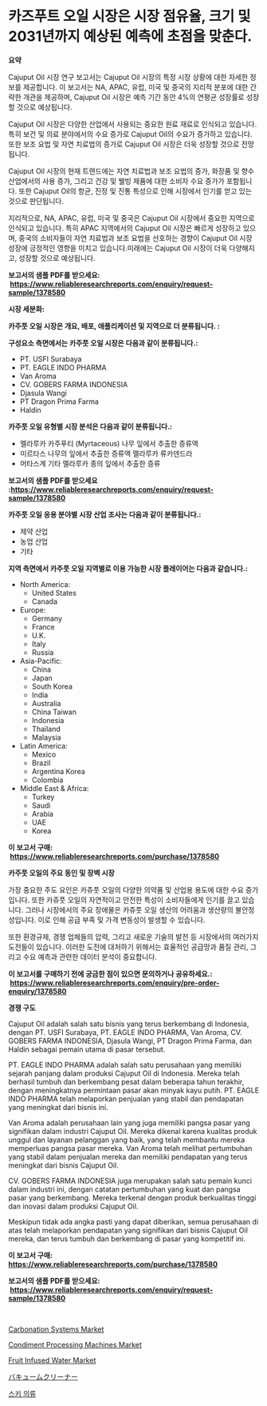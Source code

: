 <p><h1>카즈푸트 오일 시장은 시장 점유율, 크기 및 2031년까지 예상된 예측에 초점을 맞춘다.</h1></p><p><strong>요약</strong></p>
<p><p>Cajuput Oil 시장 연구 보고서는 Cajuput Oil 시장의 특정 시장 상황에 대한 자세한 정보를 제공합니다. 이 보고서는 NA, APAC, 유럽, 미국 및 중국의 지리적 분포에 대한 간략한 개관을 제공하며, Cajuput Oil 시장은 예측 기간 동안 4%의 연평균 성장률로 성장할 것으로 예상됩니다.</p><p>Cajuput Oil 시장은 다양한 산업에서 사용되는 중요한 원료 재료로 인식되고 있습니다. 특히 보건 및 의료 분야에서의 수요 증가로 Cajuput Oil의 수요가 증가하고 있습니다. 또한 보조 요법 및 자연 치료법의 증가로 Cajuput Oil 시장은 더욱 성장할 것으로 전망됩니다.</p><p>Cajuput Oil 시장의 현재 트렌드에는 자연 치료법과 보조 요법의 증가, 화장품 및 향수 산업에서의 사용 증가, 그리고 건강 및 웰빙 제품에 대한 소비자 수요 증가가 포함됩니다. 또한 Cajuput Oil의 항균, 진정 및 진통 특성으로 인해 시장에서 인기를 얻고 있는 것으로 판단됩니다.</p><p>지리적으로, NA, APAC, 유럽, 미국 및 중국은 Cajuput Oil 시장에서 중요한 지역으로 인식되고 있습니다. 특히 APAC 지역에서의 Cajuput Oil 시장은 빠르게 성장하고 있으며, 중국의 소비자들이 자연 치료법과 보조 요법을 선호하는 경향이 Cajuput Oil 시장 성장에 긍정적인 영향을 미치고 있습니다.미래에는 Cajuput Oil 시장이 더욱 다양해지고, 성장할 것으로 예상됩니다.</p></p>
<p><strong>보고서의 샘플 PDF를 받으세요: &nbsp;<a href="https://www.reliableresearchreports.com/enquiry/request-sample/1378580">https://www.reliableresearchreports.com/enquiry/request-sample/1378580</a></strong></p>
<p><strong>시장 세분화:</strong></p>
<p><strong> 카주풋 오일 시장은 개요, 배포, 애플리케이션 및 지역으로 더 분류됩니다. :</strong></p>
<p><strong>구성요소 측면에서는 카주풋 오일 시장은 다음과 같이 분류됩니다.:</strong></p>
<p><ul><li>PT. USFI Surabaya</li><li>PT. EAGLE INDO PHARMA</li><li>Van Aroma</li><li>CV. GOBERS FARMA INDONESIA</li><li>Djasula Wangi</li><li>PT Dragon Prima Farma</li><li>Haldin</li></ul></p>
<p><strong> 카주풋 오일 유형별 시장 분석은 다음과 같이 분류됩니다.:</strong></p>
<p><ul><li>멜라루카 카주푸티 (Myrtaceous) 나무 잎에서 추출한 증류액</li><li>미르타스 나무의 잎에서 추출한 증류액 멜라루카 류카덴드라</li><li>머타스계 기타 멜라루카 종의 잎에서 추출한 증류</li></ul></p>
<p><strong>보고서의 샘플 PDF를 받으세요 :<a href="https://www.reliableresearchreports.com/enquiry/request-sample/1378580">https://www.reliableresearchreports.com/enquiry/request-sample/1378580</a></strong></p>
<p><strong> 카주풋 오일 응용 분야별 시장 산업 조사는 다음과 같이 분류됩니다.:</strong></p>
<p><ul><li>제약 산업</li><li>농업 산업</li><li>기타</li></ul></p>
<p><strong>지역 측면에서 카주풋 오일 지역별로 이용 가능한 시장 플레이어는 다음과 같습니다.:</strong></p>
<p><ul>
    <li>
        North America:
        <ul>
            <li>United States</li>
            <li>Canada</li>
        </ul>
    </li>
    <li>
        Europe:
        <ul>
            <li>Germany</li>
            <li>France</li>
            <li>U.K.</li>
            <li>Italy</li>
            <li>Russia</li>
        </ul>
    </li>
    <li>
        Asia-Pacific:
        <ul>
            <li>China</li>
            <li>Japan</li>
            <li>South Korea</li>
            <li>India</li>
            <li>Australia</li>
            <li>China Taiwan</li>
            <li>Indonesia</li>
            <li>Thailand</li>
            <li>Malaysia</li>
        </ul>
    </li>
    <li>
        Latin America:
        <ul>
            <li>Mexico</li>
            <li>Brazil</li>
            <li>Argentina Korea</li>
            <li>Colombia</li>
        </ul>
    </li>
    <li>
        Middle East & Africa:
        <ul>
            <li>Turkey</li>
            <li>Saudi</li>
            <li>Arabia</li>
            <li>UAE</li>
            <li>Korea</li>
        </ul>
    </li>
    </ul></p>
<p><strong>이 보고서 구매: &nbsp;<a href="https://www.reliableresearchreports.com/purchase/1378580">https://www.reliableresearchreports.com/purchase/1378580</a></strong></p>
<p><strong>카주풋 오일의 주요 동인 및 장벽 시장</strong></p>
<p><p>가장 중요한 주도 요인은 카쥬풋 오일의 다양한 의약품 및 산업용 용도에 대한 수요 증가입니다. 또한 카쥬풋 오일의 자연적이고 안전한 특성이 소비자들에게 인기를 끌고 있습니다. 그러나 시장에서의 주요 장애물은 카쥬풋 오일 생산의 어려움과 생산량의 불안정성입니다. 이로 인해 공급 부족 및 가격 변동성이 발생할 수 있습니다.</p><p>또한 환경규제, 경쟁 업체들의 압력, 그리고 새로운 기술의 발전 등 시장에서의 여러가지 도전들이 있습니다. 이러한 도전에 대처하기 위해서는 효율적인 공급망과 품질 관리, 그리고 수요 예측과 관련한 데이터 분석이 중요합니다.</p></p>
<p><strong>이 보고서를 구매하기 전에 궁금한 점이 있으면 문의하거나 공유하세요.: &nbsp;<a href="https://www.reliableresearchreports.com/enquiry/pre-order-enquiry/1378580">https://www.reliableresearchreports.com/enquiry/pre-order-enquiry/1378580</a></strong></p>
<p><strong>경쟁 구도</strong></p>
<p><p>Cajuput Oil adalah salah satu bisnis yang terus berkembang di Indonesia, dengan PT. USFI Surabaya, PT. EAGLE INDO PHARMA, Van Aroma, CV. GOBERS FARMA INDONESIA, Djasula Wangi, PT Dragon Prima Farma, dan Haldin sebagai pemain utama di pasar tersebut.</p><p>PT. EAGLE INDO PHARMA adalah salah satu perusahaan yang memiliki sejarah panjang dalam produksi Cajuput Oil di Indonesia. Mereka telah berhasil tumbuh dan berkembang pesat dalam beberapa tahun terakhir, dengan meningkatnya permintaan pasar akan minyak kayu putih. PT. EAGLE INDO PHARMA telah melaporkan penjualan yang stabil dan pendapatan yang meningkat dari bisnis ini.</p><p>Van Aroma adalah perusahaan lain yang juga memiliki pangsa pasar yang signifikan dalam industri Cajuput Oil. Mereka dikenal karena kualitas produk unggul dan layanan pelanggan yang baik, yang telah membantu mereka memperluas pangsa pasar mereka. Van Aroma telah melihat pertumbuhan yang stabil dalam penjualan mereka dan memiliki pendapatan yang terus meningkat dari bisnis Cajuput Oil.</p><p>CV. GOBERS FARMA INDONESIA juga merupakan salah satu pemain kunci dalam industri ini, dengan catatan pertumbuhan yang kuat dan pangsa pasar yang berkembang. Mereka terkenal dengan produk berkualitas tinggi dan inovasi dalam produksi Cajuput Oil.</p><p>Meskipun tidak ada angka pasti yang dapat diberikan, semua perusahaan di atas telah melaporkan pendapatan yang signifikan dari bisnis Cajuput Oil mereka, dan terus tumbuh dan berkembang di pasar yang kompetitif ini.</p></p>
<p><strong>이 보고서 구매: &nbsp; <a href="https://www.reliableresearchreports.com/purchase/1378580">https://www.reliableresearchreports.com/purchase/1378580</a></strong></p>
<p><strong>보고서의 샘플 PDF를 받으세요: &nbsp;<a href="https://www.reliableresearchreports.com/enquiry/request-sample/1378580">https://www.reliableresearchreports.com/enquiry/request-sample/1378580</a></strong><strong></strong></p>
<p>&nbsp;</p>
<p><p><a href="https://issuu.com/reportprime-2/docs/carbonation-systems-market-size-2030.pptx">Carbonation Systems Market</a></p><p><a href="https://issuu.com/reportprime-2/docs/condiment-processing-machines-market-size-2030.ppt">Condiment Processing Machines Market</a></p><p><a href="https://view.publitas.com/reportprime-1/fruit-infused-water-market-growth-market-trends-covid-19-impact-and-forecasts-for-period-from-2024-2031/">Fruit Infused Water Market</a></p><p><a href="https://medium.com/@grarrity46/%E6%8E%83%E9%99%A4%E6%A9%9F%E5%B8%82%E5%A0%B4%E3%81%AE%E8%A6%8F%E6%A8%A1%E3%81%AF-%E3%82%B0%E3%83%AD%E3%83%BC%E3%83%90%E3%83%AB%E7%94%A3%E6%A5%AD%E3%81%AB%E3%81%8A%E3%81%91%E3%82%8B%E6%9C%80%E9%81%A9%E3%81%AA%E3%83%9E%E3%83%BC%E3%82%B1%E3%83%86%E3%82%A3%E3%83%B3%E3%82%B0%E3%83%81%E3%83%A3%E3%83%8D%E3%83%AB%E3%82%92%E7%A4%BA%E3%81%97%E3%81%A6%E3%81%84%E3%81%BE%E3%81%99-380fba093e05">バキュームクリーナー</a></p><p><a href="https://medium.com/@mathieu.rico66/%EC%8A%A4%ED%82%A4-%EC%9D%98%EB%A5%98-%EC%8B%9C%EC%9E%A5-%EA%B7%9C%EB%AA%A8-%EC%8B%9C%EC%9E%A5-%EC%A0%84%EB%A7%9D-%EB%B0%8F-%EC%8B%9C%EC%9E%A5-%EC%98%88%EC%B8%A1-2024%EB%85%84%EB%B6%80%ED%84%B0-2031%EB%85%84-73e8c9204e7d">스키 의류</a></p></p>